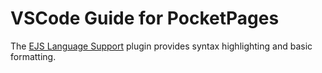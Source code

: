 # VSCode Guide for PocketPages

The [EJS Language Support](https://marketplace.visualstudio.com/items?itemName=DigitalBrainstem.javascript-ejs-support) plugin provides syntax highlighting and basic formatting.
